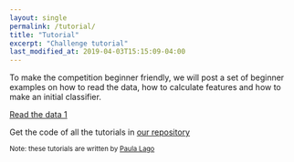 ```yaml
---
layout: single
permalink: /tutorial/
title: "Tutorial"
excerpt: "Challenge tutorial"
last_modified_at: 2019-04-03T15:15:09-04:00
---
```


To make the competition beginner friendly, we will post a set of beginner examples on how to read the data, how to calculate features and how to make an initial classifier.

[Read the data 1](/cook2020/example_1)

Get the code of all the tutorials in [our repository](https://github.com/sozo-lab/cook2020_tutorials)

<sup>Note: these tutorials are written by [Paula Lago](https://www.researchgate.net/profile/Paula_Lago2)</sup>
